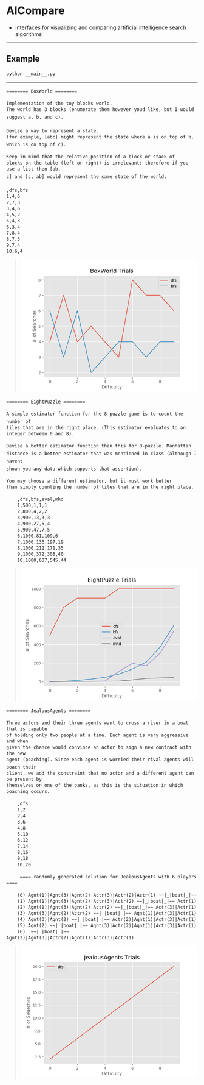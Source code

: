 # AICompare
- interfaces for visualizing and comparing artificial intelligence search algorithms

***


## Example

```bash
python __main__.py
```

***

    ======== BoxWorld ========

    Implementation of the toy blocks world. 
    The world has 3 blocks (enumerate them however youd like, but I would suggest a, b, and c).

    Devise a way to represent a state.
    (for example, [abc] might represent the state where a is on top of b, which is on top of c). 

    Keep in mind that the relative position of a block or stack of
    blocks on the table (left or right) is irrelevant; therefore if you use a list then [ab,
    c] and [c, ab] would represent the same state of the world. 

    ,dfs,bfs
    1,4,6
    2,7,3
    3,4,6
    4,5,2
    5,4,3
    6,3,4
    7,8,4
    8,7,3
    9,7,4
    10,6,4

> ![BoxWorld](data/Figure_1.png)

    ======== EightPuzzle ========

    A simple estimator function for the 8-puzzle game is to count the number of
    tiles that are in the right place. (This estimator evaluates to an integer between 0 and 8). 
    
    Devise a better estimator function than this for 8-puzzle. Manhattan
    distance is a better estimator that was mentioned in class (although I havent
    shown you any data which supports that assertion). 
    
    You may choose a different estimator, but it must work better 
    than simply counting the number of tiles that are in the right place.
    
        ,dfs,bfs,eval,mhd
        1,500,1,1,1
        2,800,4,2,2
        3,900,13,3,3
        4,900,27,5,4
        5,900,47,7,5
        6,1000,81,109,6
        7,1000,136,197,19
        8,1000,212,171,35
        9,1000,372,308,40
        10,1000,607,545,44

> ![EightPuzzle](data/Figure_1-1.png)

    ======== JealousAgents ========

    Three actors and their three agents want to cross a river in a boat that is capable
    of holding only two people at a time. Each agent is very aggressive and when
    given the chance would convince an actor to sign a new contract with the new
    agent (poaching). Since each agent is worried their rival agents will poach their
    client, we add the constraint that no actor and a different agent can be present by
    themselves on one of the banks, as this is the situation in which poaching occurs.
    
        ,dfs
        1,2
        2,4
        3,6
        4,8
        5,10
        6,12
        7,14
        8,16
        9,18
        10,20

         ==== randomly generated solution for JealousAgents with 6 players ====

        (0) Agnt(1)|Agnt(3)|Agnt(2)|Actr(3)|Actr(2)|Actr(1) ~~|_|boat|_|~~ 
        (1) Agnt(1)|Agnt(3)|Agnt(2)|Actr(3)|Actr(2) ~~|_|boat|_|~~ Actr(1)
        (2) Agnt(1)|Agnt(3)|Agnt(2)|Actr(2) ~~|_|boat|_|~~ Actr(3)|Actr(1)
        (3) Agnt(3)|Agnt(2)|Actr(2) ~~|_|boat|_|~~ Agnt(1)|Actr(3)|Actr(1)
        (4) Agnt(3)|Agnt(2) ~~|_|boat|_|~~ Actr(2)|Agnt(1)|Actr(3)|Actr(1)
        (5) Agnt(2) ~~|_|boat|_|~~ Agnt(3)|Actr(2)|Agnt(1)|Actr(3)|Actr(1)
        (6)  ~~|_|boat|_|~~ Agnt(2)|Agnt(3)|Actr(2)|Agnt(1)|Actr(3)|Actr(1)

> ![JealousAgents](data/Figure_1-2.png)

